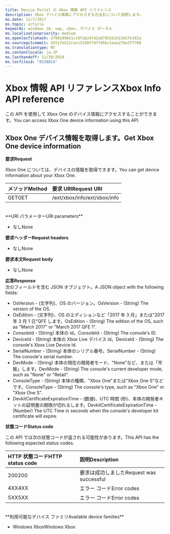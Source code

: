 ```yaml
---
title: Device Portal の Xbox 情報 API リファレンス
description: Xbox デバイス情報にアクセスする方法をについて説明します。
ms.date: 11/7/2017
ms.topic: article
keywords: windows 10, uwp, xbox, デバイス ポータル
ms.localizationpriority: medium
ms.openlocfilehash: d7901890e1cc8fab24742e8785562d13d2fe182a
ms.sourcegitcommit: d2517e522cacc5240f7dffd5bc1eaa278e3f7768
ms.translationtype: MT
ms.contentlocale: ja-JP
ms.lasthandoff: 11/30/2018
ms.locfileid: "8338814"
---
```

# <a name="xbox-info-api-reference"></a><span data-ttu-id="e417a-104">Xbox 情報 API リファレンス</span><span class="sxs-lookup"><span data-stu-id="e417a-104">Xbox Info API reference</span></span>   
<span data-ttu-id="e417a-105">この API を使用して Xbox One のデバイス情報にアクセスすることができます。</span><span class="sxs-lookup"><span data-stu-id="e417a-105">You can access Xbox One device information using this API.</span></span>

## <a name="get-xbox-one-device-information"></a><span data-ttu-id="e417a-106">Xbox One デバイス情報を取得します。</span><span class="sxs-lookup"><span data-stu-id="e417a-106">Get Xbox One device information</span></span>

**<span data-ttu-id="e417a-107">要求</span><span class="sxs-lookup"><span data-stu-id="e417a-107">Request</span></span>**

<span data-ttu-id="e417a-108">Xbox One については、デバイスの情報を取得できます。</span><span class="sxs-lookup"><span data-stu-id="e417a-108">You can get device information about your Xbox One.</span></span>

<span data-ttu-id="e417a-109">メソッド</span><span class="sxs-lookup"><span data-stu-id="e417a-109">Method</span></span>      | <span data-ttu-id="e417a-110">要求 URI</span><span class="sxs-lookup"><span data-stu-id="e417a-110">Request URI</span></span>
:------     | :-----
<span data-ttu-id="e417a-111">GET</span><span class="sxs-lookup"><span data-stu-id="e417a-111">GET</span></span> | <span data-ttu-id="e417a-112">/ext/xbox/info</span><span class="sxs-lookup"><span data-stu-id="e417a-112">/ext/xbox/info</span></span>
<br />
**<span data-ttu-id="e417a-113">URI パラメーター</span><span class="sxs-lookup"><span data-stu-id="e417a-113">URI parameters</span></span>**

- <span data-ttu-id="e417a-114">なし</span><span class="sxs-lookup"><span data-stu-id="e417a-114">None</span></span>

**<span data-ttu-id="e417a-115">要求ヘッダー</span><span class="sxs-lookup"><span data-stu-id="e417a-115">Request headers</span></span>**

- <span data-ttu-id="e417a-116">なし</span><span class="sxs-lookup"><span data-stu-id="e417a-116">None</span></span>

**<span data-ttu-id="e417a-117">要求本文</span><span class="sxs-lookup"><span data-stu-id="e417a-117">Request body</span></span>**

- <span data-ttu-id="e417a-118">なし</span><span class="sxs-lookup"><span data-stu-id="e417a-118">None</span></span>

**<span data-ttu-id="e417a-119">応答</span><span class="sxs-lookup"><span data-stu-id="e417a-119">Response</span></span>**   
<span data-ttu-id="e417a-120">次のフィールドを含む JSON オブジェクト。</span><span class="sxs-lookup"><span data-stu-id="e417a-120">A JSON object with the following fields:</span></span>

* <span data-ttu-id="e417a-121">OsVersion - (文字列)、OS のバージョン。</span><span class="sxs-lookup"><span data-stu-id="e417a-121">OsVersion - (String) The version of the OS.</span></span>
* <span data-ttu-id="e417a-122">OsEdition - (文字列)、OS のエディションなど「2017 年 3 月」または"2017 年 3 月 1 日"QFE します。</span><span class="sxs-lookup"><span data-stu-id="e417a-122">OsEdition - (String) The edition of the OS, such as "March 2017" or "March 2017 QFE 1".</span></span>
* <span data-ttu-id="e417a-123">ConsoleId - (String) 本体の id。</span><span class="sxs-lookup"><span data-stu-id="e417a-123">ConsoleId - (String) The console's ID.</span></span>
* <span data-ttu-id="e417a-124">DeviceId - (String) 本体の Xbox Live デバイス id。</span><span class="sxs-lookup"><span data-stu-id="e417a-124">DeviceId - (String) The console's Xbox Live Device Id.</span></span>
* <span data-ttu-id="e417a-125">SerialNumber - (String) 本体のシリアル番号。</span><span class="sxs-lookup"><span data-stu-id="e417a-125">SerialNumber - (String) The console's serial number.</span></span>
* <span data-ttu-id="e417a-126">DevMode - (String) 本体の現在の開発者モード、"None"など、または「市販」します。</span><span class="sxs-lookup"><span data-stu-id="e417a-126">DevMode - (String) The console's current developer mode, such as "None" or "Retail".</span></span>
* <span data-ttu-id="e417a-127">ConsoleType - (String) 本体の種類、"Xbox One"または"Xbox One S"などです。</span><span class="sxs-lookup"><span data-stu-id="e417a-127">ConsoleType - (String) The console's type, such as "Xbox One" or "Xbox One S".</span></span>
* <span data-ttu-id="e417a-128">DevkitCertificateExpirationTime - (数値)、UTC 時間 (秒)、本体の開発者キットの証明書の期限が切れるします。</span><span class="sxs-lookup"><span data-stu-id="e417a-128">DevkitCertificateExpirationTime - (Number) The UTC Time in seconds when the console's developer kit certificate will expire.</span></span>

**<span data-ttu-id="e417a-129">状態コード</span><span class="sxs-lookup"><span data-stu-id="e417a-129">Status code</span></span>**

<span data-ttu-id="e417a-130">この API では次の状態コードが返される可能性があります。</span><span class="sxs-lookup"><span data-stu-id="e417a-130">This API has the following expected status codes.</span></span>

<span data-ttu-id="e417a-131">HTTP 状態コード</span><span class="sxs-lookup"><span data-stu-id="e417a-131">HTTP status code</span></span>      | <span data-ttu-id="e417a-132">説明</span><span class="sxs-lookup"><span data-stu-id="e417a-132">Description</span></span>
:------     | :-----
<span data-ttu-id="e417a-133">200</span><span class="sxs-lookup"><span data-stu-id="e417a-133">200</span></span> | <span data-ttu-id="e417a-134">要求は成功しました</span><span class="sxs-lookup"><span data-stu-id="e417a-134">Request was successful</span></span>
<span data-ttu-id="e417a-135">4XX</span><span class="sxs-lookup"><span data-stu-id="e417a-135">4XX</span></span> | <span data-ttu-id="e417a-136">エラー コード</span><span class="sxs-lookup"><span data-stu-id="e417a-136">Error codes</span></span>
<span data-ttu-id="e417a-137">5XX</span><span class="sxs-lookup"><span data-stu-id="e417a-137">5XX</span></span> | <span data-ttu-id="e417a-138">エラー コード</span><span class="sxs-lookup"><span data-stu-id="e417a-138">Error codes</span></span>

<br />
**<span data-ttu-id="e417a-139">利用可能なデバイス ファミリ</span><span class="sxs-lookup"><span data-stu-id="e417a-139">Available device families</span></span>**

* <span data-ttu-id="e417a-140">Windows Xbox</span><span class="sxs-lookup"><span data-stu-id="e417a-140">Windows Xbox</span></span>